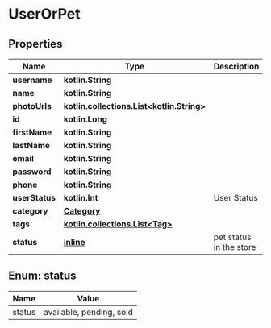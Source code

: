 
# UserOrPet

## Properties
| Name | Type | Description | Notes |
| ------------ | ------------- | ------------- | ------------- |
| **username** | **kotlin.String** |  |  |
| **name** | **kotlin.String** |  |  |
| **photoUrls** | **kotlin.collections.List&lt;kotlin.String&gt;** |  |  |
| **id** | **kotlin.Long** |  |  [optional] |
| **firstName** | **kotlin.String** |  |  [optional] |
| **lastName** | **kotlin.String** |  |  [optional] |
| **email** | **kotlin.String** |  |  [optional] |
| **password** | **kotlin.String** |  |  [optional] |
| **phone** | **kotlin.String** |  |  [optional] |
| **userStatus** | **kotlin.Int** | User Status |  [optional] |
| **category** | [**Category**](Category.md) |  |  [optional] |
| **tags** | [**kotlin.collections.List&lt;Tag&gt;**](Tag.md) |  |  [optional] |
| **status** | [**inline**](#Status) | pet status in the store |  [optional] |


<a id="Status"></a>
## Enum: status
| Name | Value |
| ---- | ----- |
| status | available, pending, sold |



